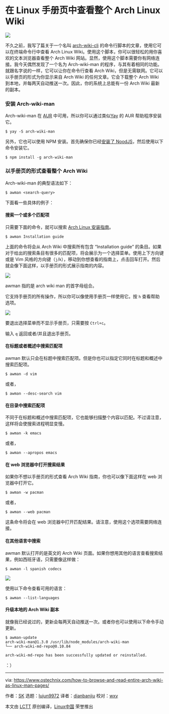 在 Linux 手册页中查看整个 Arch Linux Wiki
======

![](https://www.ostechnix.com/wp-content/uploads/2018/10/arch-wiki-720x340.jpg)

不久之前，我写了篇关于一个名叫 [arch-wiki-cli][1] 的命令行脚本的文章，使用它可以在终端命令行中查看 Arch Linux Wiki。使用这个脚本，你可以很轻松的用你喜欢的文本浏览器查看整个 Arch Wiki 网站。显然，使用这个脚本需要你有网络连接。我今天偶然发现了一个名为 Arch-wiki-man 的程序，与其有着相同的功能。就跟名字说的一样，它可以让你在命令行查看 Arch Wiki，但是无需联网。它可以以手册页的形式为你显示来自 Arch Wiki 的任何文章。它会下载整个 Arch Wiki 到本地，并每两天自动推送一次。因此，你的系统上总能有一份 Arch Wiki 最新的副本。

### 安装 Arch-wiki-man

Arch-wiki-man 在 [AUR][2] 中可用，所以你可以通过类似[Yay][3] 的 AUR 帮助程序安装它。

```
$ yay -S arch-wiki-man
```

另外，它也可以使用 NPM 安装。首先确保你已经[安装了 NoodJS][4]，然后使用以下命令安装它。  

```
$ npm install -g arch-wiki-man
```

### 以手册页的形式查看整个 Arch Wiki 

Arch-wiki-man 的典型语法如下：  

```
$ awman <search-query>
```

下面看一些具体的例子：  

#### 搜索一个或多个匹配项

只需要下面的命令，就可以搜索 [Arch Linux 安装指南][5]。  

```
$ awman Installation guide
```

上面的命令将会从 Arch Wiki 中搜索所有包含 “Installation guide” 的条目。如果对于给出的搜索条目有很多的匹配项，将会展示为一个选择菜单。使用上下方向键或是 Vim 风格的方向键（`j`/`k`），移动到你想查看的指南上，点击回车打开。然后就会像下面这样，以手册页的形式展示指南的内容。  

![][6]

awman 指的是 arch wiki man 的首字母组合。  

它支持手册页的所有操作，所以你可以像使用手册页一样使用它。按 `h` 查看帮助选项。  

![][7]

要退出选择菜单而不显示手册页，只需要按 `Ctrl+c`。  

输入 `q` 返回或者/并且退出手册页。

#### 在标题或者概述中搜索匹配项

awman 默认只会在标题中搜索匹配项。但是你也可以指定它同时在标题和概述中搜索匹配项。  

```
$ awman -d vim
```

或者，

```
$ awman --desc-search vim
```

#### 在目录中搜索匹配项

不同于在标题和概述中搜索匹配项，它也能够扫描整个内容以匹配。不过请注意，这样将会使搜索进程明显变慢。  

```
$ awman -k emacs
```

或者，

```
$ awman --apropos emacs
```

#### 在 web 浏览器中打开搜索结果

如果你不想以手册页的形式查看 Arch Wiki 指南，你也可以像下面这样在 web 浏览器中打开它。  

```
$ awman -w pacman
```

或者，

```
$ awman --web pacman
```

这条命令将会在 web 浏览器中打开匹配结果。请注意，使用这个选项需要网络连接。  

#### 在其他语言中搜索

awman 默认打开的是英文的 Arch Wiki 页面。如果你想用其他的语言查看搜索结果，例如西班牙语，只需要像这样做：  

```
$ awman -l spanish codecs
```

![][8]

使用以下命令查看可用的语言：  

```
$ awman --list-languages
```

#### 升级本地的 Arch Wiki 副本

就像我已经说过的，更新会每两天自动推送一次。或者你也可以使用以下命令手动更新。  

```
$ awman-update
arch-wiki-man@1.3.0 /usr/lib/node_modules/arch-wiki-man
└── arch-wiki-md-repo@0.10.84

arch-wiki-md-repo has been successfully updated or reinstalled.
```

：）


--------------------------------------------------------------------------------

via: https://www.ostechnix.com/how-to-browse-and-read-entire-arch-wiki-as-linux-man-pages/

作者：[SK][a]
选题：[lujun9972][b]
译者：[dianbanjiu](https://github.com/dianbanjiu)
校对：[wxy](https://github.com/wxy)

本文由 [LCTT](https://github.com/LCTT/TranslateProject) 原创编译，[Linux中国](https://linux.cn/) 荣誉推出

[a]: https://www.ostechnix.com/author/sk/
[b]: https://github.com/lujun9972
[1]: https://www.ostechnix.com/search-arch-wiki-website-commandline/
[2]: https://aur.archlinux.org/packages/arch-wiki-man/
[3]: https://www.ostechnix.com/yay-found-yet-another-reliable-aur-helper/
[4]: https://www.ostechnix.com/install-node-js-linux/
[5]: https://www.ostechnix.com/install-arch-linux-latest-version/
[6]: http://www.ostechnix.com/wp-content/uploads/2018/10/awman-1.gif
[7]: http://www.ostechnix.com/wp-content/uploads/2018/10/awman-2.png
[8]: https://www.ostechnix.com/wp-content/uploads/2018/10/awman-3-1.png
